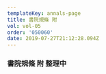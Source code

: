 ```yaml
---
templateKey: annals-page
title: 書院規條 附
vol: vol-05
order: '050060'
date: 2019-07-27T21:12:28.094Z
---
```

### 書院規條 附 整理中
